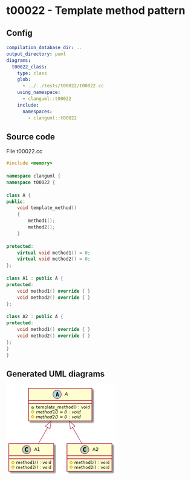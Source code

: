 # t00022 - Template method pattern
## Config
```yaml
compilation_database_dir: ..
output_directory: puml
diagrams:
  t00022_class:
    type: class
    glob:
      - ../../tests/t00022/t00022.cc
    using_namespace:
      - clanguml::t00022
    include:
      namespaces:
        - clanguml::t00022

```
## Source code
File t00022.cc
```cpp
#include <memory>

namespace clanguml {
namespace t00022 {

class A {
public:
    void template_method()
    {
        method1();
        method2();
    }

protected:
    virtual void method1() = 0;
    virtual void method2() = 0;
};

class A1 : public A {
protected:
    void method1() override { }
    void method2() override { }
};

class A2 : public A {
protected:
    void method1() override { }
    void method2() override { }
};
}
}

```
## Generated UML diagrams
![t00022_class](./t00022_class.png "Template method pattern")
